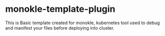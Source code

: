 # monokle-template-plugin
This is Basic template created for monokle, kubernetes tool used to debug and manifest your files before deploying into cluster.
